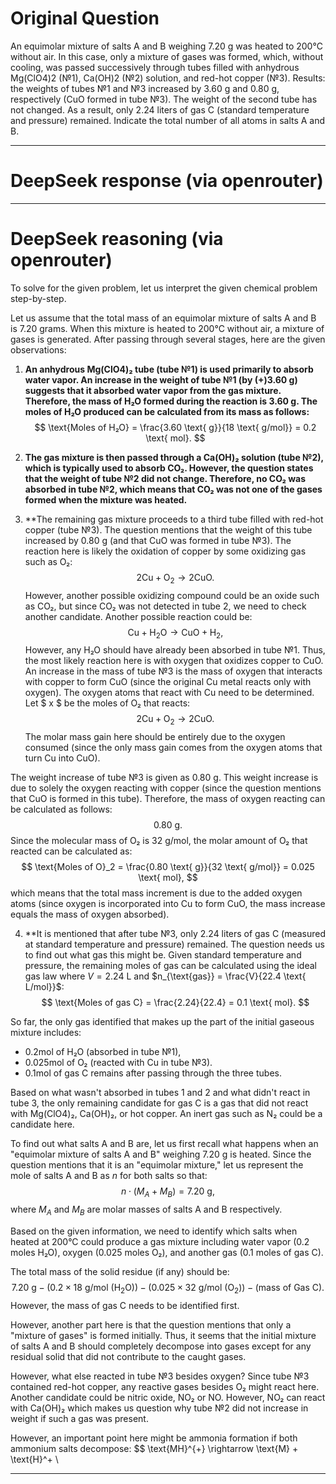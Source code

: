 # Original Question

An equimolar mixture of salts A and B weighing 7.20 g was heated to 200°C without air. In this case, only a mixture of gases was formed, which, without cooling, was passed successively through tubes filled with anhydrous Mg(ClO4)2 (№1), Ca(OH)2 (№2) solution, and red-hot copper (№3). Results: the weights of tubes №1 and №3 increased by 3.60 g and 0.80 g, respectively (CuO formed in tube №3). The weight of the second tube has not changed. As a result, only 2.24 liters of gas C (standard temperature and pressure) remained.
Indicate the total number of all atoms in salts A and B.

---

# DeepSeek response (via openrouter)



---

# DeepSeek reasoning (via openrouter)

To solve for the given problem, let us interpret the given chemical problem step-by-step.

Let us assume that the total mass of an equimolar mixture of salts A and B is 7.20 grams. When this mixture is heated to 200°C without air, a mixture of gases is generated. After passing through several stages, here are the given observations:

1. **An anhydrous Mg(ClO4)₂ tube (tube №1) is used primarily to absorb water vapor. An increase in the weight of tube №1 (by (+)3.60 g) suggests that it absorbed water vapor from the gas mixture. Therefore, the mass of H₂O formed during the reaction is 3.60 g. The moles of H₂O produced can be calculated from its mass as follows:**
$$
\text{Moles of H₂O} = \frac{3.60 \text{ g}}{18 \text{ g/mol}} = 0.2 \text{ mol}.
$$

2. **The gas mixture is then passed through a Ca(OH)₂ solution (tube №2), which is typically used to absorb CO₂. However, the question states that the weight of tube №2 did not change. Therefore, no CO₂ was absorbed in tube №2, which means that CO₂ was not one of the gases formed when the mixture was heated.**

3. **The remaining gas mixture proceeds to a third tube filled with red-hot copper (tube №3). The question mentions that the weight of this tube increased by 0.80 g (and that CuO was formed in tube №3). The reaction here is likely the oxidation of copper by some oxidizing gas such as O₂:
$$
2 \text{Cu} + \text{O}_2 \rightarrow 2\text{CuO}.
$$
However, another possible oxidizing compound could be an oxide such as CO₂, but since CO₂ was not detected in tube 2, we need to check another candidate. Another possible reaction could be:
$$
\text{Cu} + \text{H}_2\text{O} \rightarrow \text{CuO} + \text{H}_2,
$$
However, any H₂O should have already been absorbed in tube №1. Thus, the most likely reaction here is with oxygen that oxidizes copper to CuO. An increase in the mass of tube №3 is the mass of oxygen that interacts with copper to form CuO (since the original Cu metal reacts only with oxygen). The oxygen atoms that react with Cu need to be determined. Let $ x $ be the moles of O₂ that reacts:
$$
2 \text{Cu} + \text{O}_2 \rightarrow 2 \text{CuO}.
$$
The molar mass gain here should be entirely due to the oxygen consumed (since the only mass gain comes from the oxygen atoms that turn Cu into CuO).

The weight increase of tube №3 is given as 0.80 g. This weight increase is due to solely the oxygen reacting with copper (since the question mentions that CuO is formed in this tube). Therefore, the mass of oxygen reacting can be calculated as follows:
$$
0.80 \text{ g}.
$$
Since the molecular mass of O₂ is 32 g/mol, the molar amount of O₂ that reacted can be calculated as:
$$
\text{Moles of O}_2 = \frac{0.80 \text{ g}}{32 \text{ g/mol}} = 0.025 \text{ mol},
$$
which means that the total mass increment is due to the added oxygen atoms (since oxygen is incorporated into Cu to form CuO, the mass increase equals the mass of oxygen absorbed).

4. **It is mentioned that after tube №3, only 2.24 liters of gas C (measured at standard temperature and pressure) remained. The question needs us to find out what gas this might be. Given standard temperature and pressure, the remaining moles of gas can be calculated using the ideal gas law where $V = 2.24 \text{ L}$ and $n_{\text{gas}} = \frac{V}{22.4 \text{ L/mol}}$:
$$
\text{Moles of gas C} = \frac{2.24}{22.4} = 0.1 \text{ mol}.
$$

So far, the only gas identified that makes up the part of the initial gaseous mixture includes:
- $0.2 \text{mol}$ of H₂O (absorbed in tube №1),
- $0.025 \text{mol}$ of O₂ (reacted with Cu in tube №3).
- $0.1 \text{mol}$ of gas C remains after passing through the three tubes.

Based on what wasn't absorbed in tubes 1 and 2 and what didn't react in tube 3, the only remaining candidate for gas C is a gas that did not react with Mg(ClO4)₂, Ca(OH)₂, or hot copper. An inert gas such as N₂ could be a candidate here.

To find out what salts A and B are, let us first recall what happens when an "equimolar mixture of salts A and B" weighing 7.20 g is heated. Since the question mentions that it is an "equimolar mixture," let us represent the mole of salts A and B as $n$ for both salts so that:
$$
n \cdot (M_A + M_B) = 7.20 \text{ g},
$$
where $M_A$ and $M_B$ are molar masses of salts A and B respectively.

Based on the given information, we need to identify which salts when heated at 200°C could produce a gas mixture including water vapor (0.2 moles H₂O), oxygen (0.025 moles O₂), and another gas (0.1 moles of gas C).

The total mass of the solid residue (if any) should be:
$$
7.20\text{ g}-(0.2 \times 18\text{ g/mol} \text{ (H}_2\text{O)}) - (0.025 \times 32 \text{ g/mol} \text{ (O}_2\text{)}) - \text{(mass of Gas C)}.
$$
However, the mass of gas C needs to be identified first.

However, another part here is that the question mentions that only a "mixture of gases" is formed initially. Thus, it seems that the initial mixture of salts A and B should completely decompose into gases except for any residual solid that did not contribute to the caught gases. 

However, what else reacted in tube №3 besides oxygen? Since tube №3 contained red-hot copper, any reactive gases besides O₂ might react here. Another candidate could be nitric oxide, NO₂ or NO. However, NO₂ can react with Ca(OH)₂ which makes us question why tube №2 did not increase in weight if such a gas was present.

However, an important point here might be ammonia formation if both ammonium salts decompose:
$$
\text{MH}^{+} \rightarrow \text{M} + \text{H}^+ \

---

